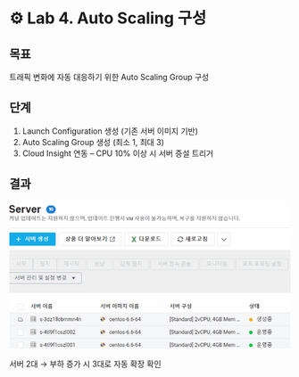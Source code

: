 # ⚙️ Lab 4. Auto Scaling 구성

## 목표
트래픽 변화에 자동 대응하기 위한 Auto Scaling Group 구성

## 단계
1. Launch Configuration 생성 (기존 서버 이미지 기반)
2. Auto Scaling Group 생성 (최소 1, 최대 3)
3. Cloud Insight 연동 – CPU 10% 이상 시 서버 증설 트리거

## 결과

![autosacling](./images/servers_made_by_auto_scaling.png)

서버 2대 → 부하 증가 시 3대로 자동 확장 확인  

